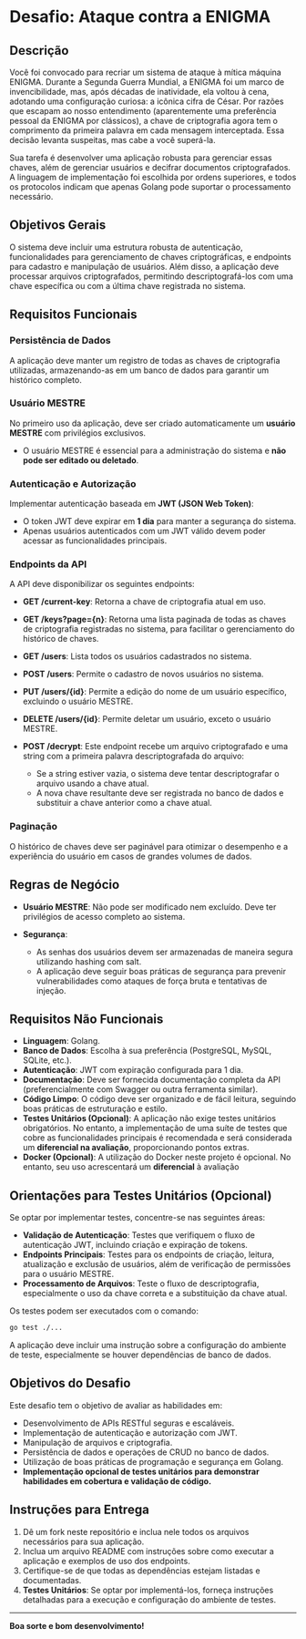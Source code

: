 
# Desafio: Ataque contra a ENIGMA

## Descrição

Você foi convocado para recriar um sistema de ataque à mítica máquina ENIGMA. Durante a Segunda Guerra Mundial, a ENIGMA foi um marco de invencibilidade, mas, após décadas de inatividade, ela voltou à cena, adotando uma configuração curiosa: a icônica cifra de César. Por razões que escapam ao nosso entendimento (aparentemente uma preferência pessoal da ENIGMA por clássicos), a chave de criptografia agora tem o comprimento da primeira palavra em cada mensagem interceptada. Essa decisão levanta suspeitas, mas cabe a você superá-la.

Sua tarefa é desenvolver uma aplicação robusta para gerenciar essas chaves, além de gerenciar usuários e decifrar documentos criptografados. A linguagem de implementação foi escolhida por ordens superiores, e todos os protocolos indicam que apenas Golang pode suportar o processamento necessário.

## Objetivos Gerais

O sistema deve incluir uma estrutura robusta de autenticação, funcionalidades para gerenciamento de chaves criptográficas, e endpoints para cadastro e manipulação de usuários. Além disso, a aplicação deve processar arquivos criptografados, permitindo descriptografá-los com uma chave específica ou com a última chave registrada no sistema.

## Requisitos Funcionais

### Persistência de Dados
A aplicação deve manter um registro de todas as chaves de criptografia utilizadas, armazenando-as em um banco de dados para garantir um histórico completo.

### Usuário MESTRE
No primeiro uso da aplicação, deve ser criado automaticamente um **usuário MESTRE** com privilégios exclusivos.
   - O usuário MESTRE é essencial para a administração do sistema e **não pode ser editado ou deletado**.

### Autenticação e Autorização
Implementar autenticação baseada em **JWT (JSON Web Token)**:
   - O token JWT deve expirar em **1 dia** para manter a segurança do sistema.
   - Apenas usuários autenticados com um JWT válido devem poder acessar as funcionalidades principais.

### Endpoints da API
A API deve disponibilizar os seguintes endpoints:

   - **GET /current-key**: Retorna a chave de criptografia atual em uso.
   
   - **GET /keys?page={n}**: Retorna uma lista paginada de todas as chaves de criptografia registradas no sistema, para facilitar o gerenciamento do histórico de chaves.

   - **GET /users**: Lista todos os usuários cadastrados no sistema.

   - **POST /users**: Permite o cadastro de novos usuários no sistema.

   - **PUT /users/{id}**: Permite a edição do nome de um usuário específico, excluindo o usuário MESTRE.

   - **DELETE /users/{id}**: Permite deletar um usuário, exceto o usuário MESTRE.

   - **POST /decrypt**: Este endpoint recebe um arquivo criptografado e uma string com a primeira palavra descriptografada do arquivo:
      - Se a string estiver vazia, o sistema deve tentar descriptografar o arquivo usando a chave atual.
      - A nova chave resultante deve ser registrada no banco de dados e substituir a chave anterior como a chave atual.

### Paginação
O histórico de chaves deve ser paginável para otimizar o desempenho e a experiência do usuário em casos de grandes volumes de dados.

## Regras de Negócio

- **Usuário MESTRE**: Não pode ser modificado nem excluído. Deve ter privilégios de acesso completo ao sistema.
  
- **Segurança**:
   - As senhas dos usuários devem ser armazenadas de maneira segura utilizando hashing com salt.
   - A aplicação deve seguir boas práticas de segurança para prevenir vulnerabilidades como ataques de força bruta e tentativas de injeção.

## Requisitos Não Funcionais

- **Linguagem**: Golang.
- **Banco de Dados**: Escolha à sua preferência (PostgreSQL, MySQL, SQLite, etc.).
- **Autenticação**: JWT com expiração configurada para 1 dia.
- **Documentação**: Deve ser fornecida documentação completa da API (preferencialmente com Swagger ou outra ferramenta similar).
- **Código Limpo**: O código deve ser organizado e de fácil leitura, seguindo boas práticas de estruturação e estilo.
- **Testes Unitários (Opcional)**: A aplicação não exige testes unitários obrigatórios. No entanto, a implementação de uma suíte de testes que cobre as funcionalidades principais é recomendada e será considerada um **diferencial na avaliação**, proporcionando pontos extras.
- **Docker (Opcional)**: A utilização do Docker neste projeto é opcional. No entanto, seu uso acrescentará um **diferencial** à avaliação

## Orientações para Testes Unitários (Opcional)

Se optar por implementar testes, concentre-se nas seguintes áreas:
   - **Validação de Autenticação**: Testes que verifiquem o fluxo de autenticação JWT, incluindo criação e expiração de tokens.
   - **Endpoints Principais**: Testes para os endpoints de criação, leitura, atualização e exclusão de usuários, além de verificação de permissões para o usuário MESTRE.
   - **Processamento de Arquivos**: Teste o fluxo de descriptografia, especialmente o uso da chave correta e a substituição da chave atual.

Os testes podem ser executados com o comando:

```bash
go test ./...
```

A aplicação deve incluir uma instrução sobre a configuração do ambiente de teste, especialmente se houver dependências de banco de dados.

## Objetivos do Desafio

Este desafio tem o objetivo de avaliar as habilidades em:

- Desenvolvimento de APIs RESTful seguras e escaláveis.
- Implementação de autenticação e autorização com JWT.
- Manipulação de arquivos e criptografia.
- Persistência de dados e operações de CRUD no banco de dados.
- Utilização de boas práticas de programação e segurança em Golang.
- **Implementação opcional de testes unitários para demonstrar habilidades em cobertura e validação de código.**

## Instruções para Entrega

1. Dê um fork neste repositório e inclua nele todos os arquivos necessários para sua aplicação.
2. Inclua um arquivo README com instruções sobre como executar a aplicação e exemplos de uso dos endpoints.
3. Certifique-se de que todas as dependências estejam listadas e documentadas.
4. **Testes Unitários**: Se optar por implementá-los, forneça instruções detalhadas para a execução e configuração do ambiente de testes.

---

**Boa sorte e bom desenvolvimento!**

